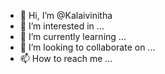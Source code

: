 - 👋 Hi, I’m @Kalaivinitha
- 👀 I’m interested in ...
- 🌱 I’m currently learning ...
- 💞️ I’m looking to collaborate on ...
- 📫 How to reach me ...

<!---
Kalaivinitha/Kalaivinitha is a ✨ special ✨ repository because its `README.md` (this file) appears on your GitHub profile.
You can click the Preview link to take a look at your changes.
--->
